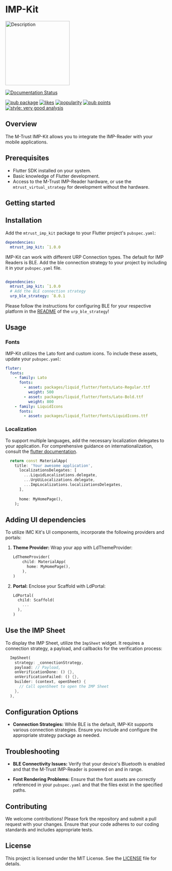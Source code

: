 # IMP-Kit

<img src="https://docs.mtrust.io/assets/images/imp_kit-9a1d7dfa9ce983c6affdc4b2c8599eef.png" alt="Description" width="200">

[![Documentation Status](https://img.shields.io/badge/Documentation-IMP--Kit%20Docs-blue?style=flat&logo=readthedocs)](https://docs.mtrust.io/sdks/imp-kit/)


[![pub package](https://img.shields.io/pub/v/mtrust_imp_kit.svg)](https://pub.dev/packages/mtrust_imp_kit)
[![likes](https://img.shields.io/pub/likes/mtrust_imp_kit)](https://pub.dev/packages/mtrust_imp_kit/score)
[![popularity](https://img.shields.io/pub/popularity/mtrust_imp_kit)](https://pub.dev/packages/mtrust_imp_kit/score)
[![pub points](https://img.shields.io/pub/points/mtrust_imp_kit)](https://pub.dev/packages/mtrust_imp_kit/score)
[![style: very good analysis](https://img.shields.io/badge/style-very_good_analysis-B22C89.svg)](https://pub.dev/packages/very_good_analysis)

## Overview

The M-Trust IMP-Kit allows you to integrate the IMP-Reader with your mobile applications.

## Prerequisites

- Flutter SDK installed on your system.
- Basic knowledge of Flutter development.
- Access to the M-Trust IMP-Reader hardware, or use the `mtrust_virtual_strategy` for development without the hardware.

## Getting started

## Installation

Add the `mtrust_imp_kit` package to your Flutter project's `pubspec.yaml`:

```yaml
dependencies:
  mtrust_imp_kit: ˆ1.0.0
```


IMP-Kit can work with different URP Connection types. The default for IMP Readers is BLE. 
Add the ble connection strategy to your project by including it in your `pubspec.yaml` file.
```yaml

dependencies:
  mtrust_imp_kit: ˆ1.0.0
  # Add the BLE connection strategy
  urp_ble_strategy: ˆ8.0.1
```

Please follow the instructions for configuring BLE for your respective platform in the [README](https://github.com/emdgroup/mtrust-urp/blob/main/mtrust_urp_ble_strategy/README.md) of the `urp_ble_strategy`!


## Usage

### Fonts

IMP-Kit utilizes the Lato font and custom icons. To include these assets, update your `pubspec.yaml`:

```yaml
fluter:
  fonts: 
    - family: Lato
      fonts:
        - asset: packages/liquid_flutter/fonts/Lato-Regular.ttf
          weight: 500
        - asset: packages/liquid_flutter/fonts/Lato-Bold.ttf
          weight: 800
    - family: LiquidIcons
      fonts:
        - asset: packages/liquid_flutter/fonts/LiquidIcons.ttf
```

### Localization
To support multiple languages, add the necessary localization delegates to your application. For comprehensive guidance on internationalization, consult the [flutter documentation](https://docs.flutter.dev/ui/accessibility-and-internationalization/internationalization).

```dart
  return const MaterialApp(
    title: 'Your awesome application',
      localizationsDelegates: [
        ...LiquidLocalizations.delegate,
        ...UrpUiLocalizations.delegate,
        ...ImpLocalizations.localizationsDelegates,
      ],
      
      home: MyHomePage(),
    );
```

## Adding UI dependencies

To utilize IMC Kit's UI components, incorporate the following providers and portals:

1. **Theme Provider:** Wrap your app with LdThemeProvider:
    ```dart
    LdThemeProvider(
        child: MaterialApp(
          home: MyHomePage(),
        ),
    )
    ```

2. **Portal:** Enclose your Scaffold with LdPortal:

    ```dart
    LdPortal(
      child: Scaffold(
        ...
      ),
    )
    ```

## Use the IMP Sheet 

To display the IMP Sheet, utilize the `ImpSheet` widget. It requires a connection strategy, a payload, and callbacks for the verification process:


```dart
  ImpSheet(
    strategy: _connectionStrategy,
    payload: // Payload,
    onVerificationDone: () {},
    onVerificationFailed: () {},
    builder: (context, openSheet) {
      // Call openSheet to open the IMP Sheet
    },
  ),

```

## Configuration Options
- **Connection Strategies:** While BLE is the default, IMP-Kit supports various connection strategies. Ensure you include and configure the appropriate strategy package as needed.

## Troubleshooting
- **BLE Connectivity Issues:** Verify that your device's Bluetooth is enabled and that the M-Trust IMP-Reader is powered on and in range.

- **Font Rendering Problems:** Ensure that the font assets are correctly referenced in your `pubspec.yaml` and that the files exist in the specified paths.

## Contributing
We welcome contributions! Please fork the repository and submit a pull request with your changes. Ensure that your code adheres to our coding standards and includes appropriate tests.

## License
This project is licensed under the MIT License. See the [LICENSE](./LICENSE) file for details.
